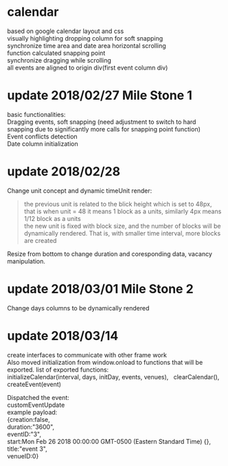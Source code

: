 # calendar
based on google calendar layout and css  
visually highlighting dropping column for soft snapping  
synchronize time area and date area horizontal scrolling  
function calculated snapping point  
synchronize dragging while scrolling  
all events are aligned to origin div(first event column div)  
# update 2018/02/27 Mile Stone 1
basic functionalities:  
Dragging events, soft snapping (need adjustment to switch to hard snapping due to significantly more calls for snapping point function)  
Event conflicts detection  
Date column initialization  
# update 2018/02/28
Change unit concept and dynamic timeUnit render:  
> the previous unit is related to the blick height which is set to 48px, that is when unit = 48 it means 1 block as a units, similarly 4px means 1/12 block as a units  
> the new unit is fixed with block size, and the number of blocks will be dynamically rendered. That is, with smaller time interval, more blocks are created  

Resize from bottom to change duration and coresponding data, vacancy manipulation.  
# update 2018/03/01 Mile Stone 2
Change days columns to be dynamically rendered
# update 2018/03/14   
create interfaces to communicate with other frame work  
Also moved initialization from window.onload to functions that will be exported.
list of exported functions:  
initializeCalendar(interval, days, initDay, events, venues),  
clearCalendar(),  
createEvent(event)  

Dispatched the event:  
customEventUpdate  
example payload:  
{creation:false,  
duration:"3600",  
eventID:"3",  
start:Mon Feb 26 2018 00:00:00 GMT-0500 (Eastern Standard Time) {},  
title:"event 3",  
venueID:0}  
